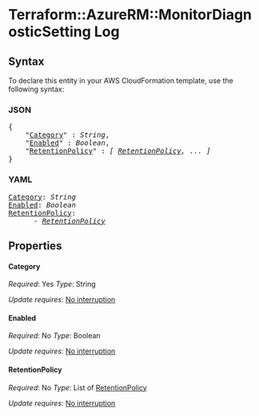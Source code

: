 # Terraform::AzureRM::MonitorDiagnosticSetting Log

## Syntax

To declare this entity in your AWS CloudFormation template, use the following syntax:

### JSON

<pre>
{
    "<a href="#category" title="Category">Category</a>" : <i>String</i>,
    "<a href="#enabled" title="Enabled">Enabled</a>" : <i>Boolean</i>,
    "<a href="#retentionpolicy" title="RetentionPolicy">RetentionPolicy</a>" : <i>[ <a href="log-retentionpolicy.md">RetentionPolicy</a>, ... ]</i>
}
</pre>

### YAML

<pre>
<a href="#category" title="Category">Category</a>: <i>String</i>
<a href="#enabled" title="Enabled">Enabled</a>: <i>Boolean</i>
<a href="#retentionpolicy" title="RetentionPolicy">RetentionPolicy</a>: <i>
      - <a href="log-retentionpolicy.md">RetentionPolicy</a></i>
</pre>

## Properties

#### Category

_Required_: Yes
_Type_: String

_Update requires_: [No interruption](https://docs.aws.amazon.com/AWSCloudFormation/latest/UserGuide/using-cfn-updating-stacks-update-behaviors.html#update-no-interrupt)

#### Enabled

_Required_: No
_Type_: Boolean

_Update requires_: [No interruption](https://docs.aws.amazon.com/AWSCloudFormation/latest/UserGuide/using-cfn-updating-stacks-update-behaviors.html#update-no-interrupt)

#### RetentionPolicy

_Required_: No
_Type_: List of <a href="log-retentionpolicy.md">RetentionPolicy</a>

_Update requires_: [No interruption](https://docs.aws.amazon.com/AWSCloudFormation/latest/UserGuide/using-cfn-updating-stacks-update-behaviors.html#update-no-interrupt)

